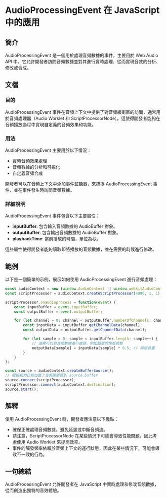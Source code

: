 <!--
Meta Description: # AudioProcessingEvent 在 JavaScript 中的應用 ## 簡介 AudioProcessingEvent 是一個用於處理音頻數據的事件，主要用於 Web Audio API 中。它允許開發者訪問音頻數據並對其進行實時處理，從而實現音效的分析、修改或合成。 ## 文檔 #...
Meta Keywords: audioprocessingevent, const, inputbuffer, outputbuffer, audiocontext
-->

# AudioProcessingEvent 在 JavaScript 中的應用

## 簡介
AudioProcessingEvent 是一個用於處理音頻數據的事件，主要用於 Web Audio API 中。它允許開發者訪問音頻數據並對其進行實時處理，從而實現音效的分析、修改或合成。

## 文檔
### 目的
AudioProcessingEvent 事件在音頻上下文中提供了對音頻緩衝區的訪問，通常用於音頻處理器（Audio Worklet 和 ScriptProcessorNode）。這使得開發者能夠在音頻播放過程中實現自定義的音頻效果和功能。

### 用法
AudioProcessingEvent 主要用於以下情況：
- 實時音頻效果處理
- 音頻數據的分析和可視化
- 自定義音頻合成

開發者可以在音頻上下文中添加事件監聽器，來捕捉 AudioProcessingEvent 事件，並在事件發生時訪問音頻數據。

### 詳細說明
AudioProcessingEvent 事件包含以下主要屬性：
- **inputBuffer**: 包含輸入音頻數據的 AudioBuffer 對象。
- **outputBuffer**: 包含輸出音頻數據的 AudioBuffer 對象。
- **playbackTime**: 當前播放的時間，單位為秒。

這些屬性使得開發者能夠讀取即將播放的音頻數據，並在需要的時候進行修改。

## 範例
以下是一個簡單的示例，展示如何使用 AudioProcessingEvent 進行音頻處理：

```javascript
const audioContext = new (window.AudioContext || window.webkitAudioContext)();
const scriptProcessor = audioContext.createScriptProcessor(4096, 1, 1);

scriptProcessor.onaudioprocess = function(event) {
    const inputBuffer = event.inputBuffer;
    const outputBuffer = event.outputBuffer;

    for (let channel = 0; channel < outputBuffer.numberOfChannels; channel++) {
        const inputData = inputBuffer.getChannelData(channel);
        const outputData = outputBuffer.getChannelData(channel);

        for (let sample = 0; sample < inputBuffer.length; sample++) {
            // 這裡可以對音頻數據進行處理，例如簡單的增益調整
            outputData[sample] = inputData[sample] * 0.5; // 降低音量
        }
    }
};

const source = audioContext.createBufferSource();
// 假設我們已經加載了音頻緩衝區到 source.buffer
source.connect(scriptProcessor);
scriptProcessor.connect(audioContext.destination);
source.start();
```

## 解釋
使用 AudioProcessingEvent 時，開發者應注意以下幾點：
- 確保正確處理音頻數據，避免延遲或中斷音頻流。
- 請注意，ScriptProcessorNode 在某些情況下可能會導致性能問題，因此考慮使用 Audio Worklet 來提高效率。
- 事件的觸發頻率依賴於音頻上下文的運行狀態，因此在某些情況下，可能會導致不一致的行為。

## 一句總結
AudioProcessingEvent 允許開發者在 JavaScript 中實時處理和修改音頻數據，從而創造出獨特的音效體驗。